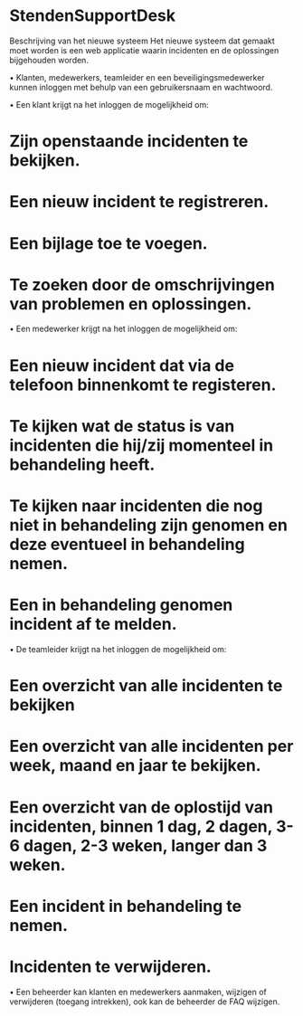 StendenSupportDesk
==================

Beschrijving van het nieuwe systeem
Het nieuwe systeem dat gemaakt moet worden is een web applicatie  waarin incidenten en de oplossingen bijgehouden worden.

•	Klanten, medewerkers, teamleider en een beveiligingsmedewerker kunnen inloggen met behulp van een gebruikersnaam en wachtwoord.

•	Een klant krijgt na het inloggen de mogelijkheid om:
#	Zijn openstaande incidenten te bekijken.
#	Een nieuw incident te registreren.
#	Een bijlage toe te voegen.
#	Te zoeken door de omschrijvingen van problemen en oplossingen.

•	Een medewerker krijgt na het inloggen de mogelijkheid om:
#	Een nieuw incident dat via de telefoon binnenkomt te registeren.
#	Te kijken wat de status is van incidenten die hij/zij momenteel in behandeling heeft.
#	Te kijken naar incidenten die nog niet in behandeling zijn genomen en deze eventueel in behandeling nemen.
#	Een in behandeling genomen incident af te melden.

•	De teamleider krijgt na het inloggen de mogelijkheid om:
#	Een overzicht van alle incidenten te bekijken
#	Een overzicht van alle incidenten per week, maand en jaar te bekijken.
#	Een overzicht van de oplostijd van incidenten, binnen 1 dag, 2 dagen, 3-6 dagen, 2-3 weken, langer dan 3 weken.
#	Een incident in behandeling te nemen.
#	Incidenten te verwijderen.

•	Een beheerder kan klanten en medewerkers aanmaken, wijzigen of verwijderen (toegang intrekken), ook kan de beheerder de FAQ wijzigen.
